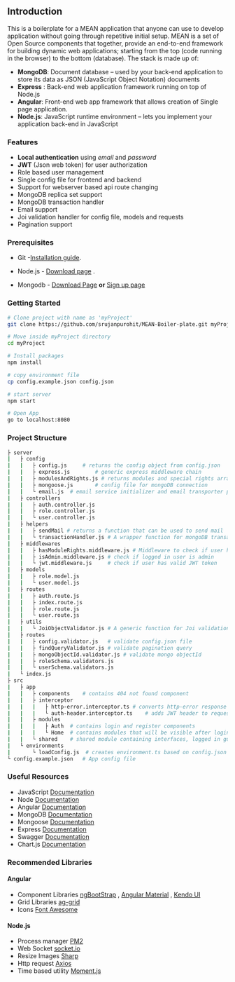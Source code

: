 ## Introduction

This is a boilerplate for a MEAN application that anyone can use to develop
application without going through repetitive initial setup. MEAN is a set of
Open Source components that together, provide an end-to-end framework for
building dynamic web applications; starting from the top (code running in the
browser) to the bottom (database). The stack is made up of:

- **MongoDB**: Document database – used by your back-end application to store
  its data as JSON (JavaScript Object Notation) documents
- **Express** : Back-end web application framework running on top of Node.js
- **Angular**: Front-end web app framework that allows creation of Single page
  application.
- **Node.js**: JavaScript runtime environment – lets you implement your
  application back-end in JavaScript

### Features

- **Local authentication** using _email_ and _password_
- **JWT** (Json web token) for user authorization
- Role based user management
- Single config file for frontend and backend
- Support for webserver based api route changing
- MongoDB replica set support
- MongoDB transaction handler
- Email support
- Joi validation handler for config file, models and requests
- Pagination support

### Prerequisites

- Git -[Installation guide](https://www.linode.com/docs/development/version-control/how-to-install-git-on-linux-mac-and-windows/).

- Node.js - [Download page](https://nodejs.org/en/download/) .

- Mongodb - [Download Page](https://www.mongodb.com/try/download/community)
  **or** [Sign up page](https://www.mongodb.com/try)

### Getting Started

```bash
# Clone project with name as 'myProject'
git clone https://github.com/srujanpurohit/MEAN-Boiler-plate.git myProject

# Move inside myProject directory
cd myProject

# Install packages
npm install

# copy environment file
cp config.example.json config.json

# start server
npm start

# Open App
go to localhost:8080
```

### Project Structure

```bash
├ server
|	├ config
|	|	├ config.js		# returns the config object from config.json
|	|	├ express.js		# generic express middleware chain
|	|	├ modulesAndRights.js # returns modules and special rights array
|	|	├ mongoose.js		# config file for mongoDB connection
|	|	└ email.js  # email service initializer and email transporter provider
|	├ controllers
|	|	├ auth.controller.js
|	|	├ role.controller.js
|	|	└ user.controller.js
|	├ helpers
|	|	├ sendMail # returns a function that can be used to send mail
|	|	└ transactionHandler.js # A wrapper function for mongoDB transaction
|	├ middlewares
|	|	├ hasModuleRights.middleware.js # Middleware to check if user has a particular right
|	|	├ isAdmin.middleware.js # check if logged in user is admin
|	|	└ jwt.middleware.js 	# check if user has valid JWT token
|	├ models
|	|	├ role.model.js
|	|	└ user.model.js
|	├ routes
|	|	├ auth.route.js
|	|	├ index.route.js
|	|	├ role.route.js
|	|	└ user.route.js
|	├ utils
|	|	└ JoiObjectValidator.js # A generic function for Joi validation that throws an error if validation fails
|	├ routes
|	|	├ config.validator.js	# validate config.json file
|	|	├ findQueryValidator.js # validate pagination query
|	|	├ mongoObjectId.validator.js # validate mongo objectId
|	|	├ roleSchema.validators.js
|	|	└ userSchema.validators.js
|	└ index.js
├ src
|	├ app
|	|	├ components 	# contains 404 not found component
|	|	├ interceptor
|	|	|	├ http-error.interceptor.ts	# converts http-error response from backend to normal http-error
|	|	|	└ auth-header.interceptor.ts	# adds JWT header to requests
|	|	├ modules
|	|	|	├ Auth	# contains login and register components
|	|	|	└ Home	# contains modules that will be visible after login
|	|	└ shared 	# shared module containing interfaces, logged in guard, module-rights guard and auth service
|	└ environments
|		└ loadConfig.js  # creates environment.ts based on config.json
└ config.example.json	# App config file
```

### Useful Resources

- JavaScript
  [Documentation](https://developer.mozilla.org/en-US/docs/Web/javascript)
- Node [Documentation](https://nodejs.org/docs/latest-v13.x/api/)
- Angular [Documentation](https://angular.io/docs)
- MongoDB [Documentation](https://docs.mongodb.com/manual/)
- Mongoose [Documentation](https://mongoosejs.com/docs/guide.html)
- Express [Documentation](http://expressjs.com/en/api.html)
- Swagger [Documentation](https://swagger.io/docs/specification/about/)
- Chart.js [Documentation](https://www.chartjs.org/docs/latest/)

### Recommended Libraries

#### Angular

- Component Libraries [ngBootStrap](https://ng-bootstrap.github.io/#/home) ,
  [Angular Material](https://v7.material.angular.io/guide/getting-started) ,
  [Kendo UI](https://www.telerik.com/kendo-angular-ui)
- Grid Libraries [ag-grid](https://www.ag-grid.com/angular-grid/)
- Icons [Font Awesome](https://fontawesome.com/)

#### Node.js

- Process manager [PM2](https://pm2.keymetrics.io/)
- Web Socket [socket.io](https://socket.io/)
- Resize Images [Sharp](https://github.com/lovell/sharp)
- Http request [Axios](https://github.com/axios/axios)
- Time based utility [Moment.js](https://momentjs.com/)
